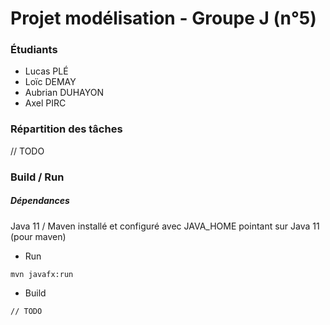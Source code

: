 <!---
- Liste des étudiant·es (nom, prénom, groupe)
- Description des activités/responsabilités de chaque membre de l'équipe (rappel: les responsabilités doivent être équilibrées)
- Toutes précisions qui vous semblent importantes pour la bonne évaluation de votre projet (problème spécifique par exemple une absence prolongée de l'un des membres, réalisation dont vous êtes particulièrement fiers, ...)
-->

# Projet modélisation - Groupe J (n°5)

### Étudiants
- Lucas PLÉ
- Loïc DEMAY
- Aubrian DUHAYON
- Axel PIRC

### Répartition des tâches

// TODO

### Build / Run

##### Dépendances

Java 11 / Maven installé et configuré avec JAVA_HOME pointant sur Java 11 (pour maven)

- Run

`mvn javafx:run`

- Build

`// TODO`
